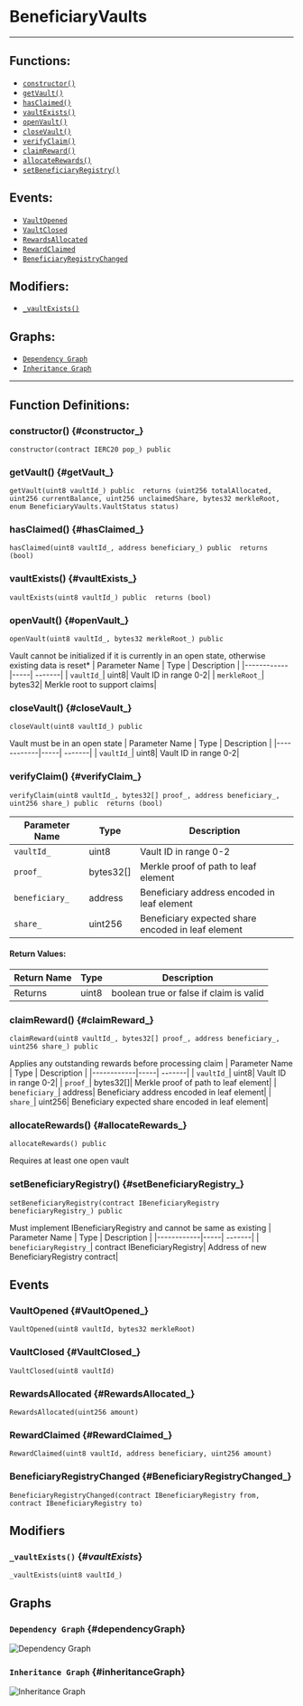 # BeneficiaryVaults
***
## Functions:
- [`constructor()`](#constructor_)
- [`getVault()`](#getVault_)
- [`hasClaimed()`](#hasClaimed_)
- [`vaultExists()`](#vaultExists_)
- [`openVault()`](#openVault_)
- [`closeVault()`](#closeVault_)
- [`verifyClaim()`](#verifyClaim_)
- [`claimReward()`](#claimReward_)
- [`allocateRewards()`](#allocateRewards_)
- [`setBeneficiaryRegistry()`](#setBeneficiaryRegistry_)
## Events:
- [`VaultOpened`](#VaultOpened_)
- [`VaultClosed`](#VaultClosed_)
- [`RewardsAllocated`](#RewardsAllocated_)
- [`RewardClaimed`](#RewardClaimed_)
- [`BeneficiaryRegistryChanged`](#BeneficiaryRegistryChanged_)
## Modifiers:
- [`_vaultExists()`](#_vaultExists_)
## Graphs:
- [`Dependency Graph`](#dependencyGraph)
- [`Inheritance Graph`](#inheritanceGraph)
***
## Function Definitions:
### <a name="constructor_"></a> constructor() {#constructor_}
```
constructor(contract IERC20 pop_) public 
```
### <a name="getVault_"></a> getVault() {#getVault_}
```
getVault(uint8 vaultId_) public  returns (uint256 totalAllocated, uint256 currentBalance, uint256 unclaimedShare, bytes32 merkleRoot, enum BeneficiaryVaults.VaultStatus status)
```
### <a name="hasClaimed_"></a> hasClaimed() {#hasClaimed_}
```
hasClaimed(uint8 vaultId_, address beneficiary_) public  returns (bool)
```
### <a name="vaultExists_"></a> vaultExists() {#vaultExists_}
```
vaultExists(uint8 vaultId_) public  returns (bool)
```
### <a name="openVault_"></a> openVault() {#openVault_}
```
openVault(uint8 vaultId_, bytes32 merkleRoot_) public 
```
Vault cannot be initialized if it is currently in an open state, otherwise existing data is reset*
| Parameter Name | Type | Description |
|------------|-----| -------|
| `vaultId_`| uint8| Vault ID in range 0-2|
| `merkleRoot_`| bytes32| Merkle root to support claims|
### <a name="closeVault_"></a> closeVault() {#closeVault_}
```
closeVault(uint8 vaultId_) public 
```
Vault must be in an open state
| Parameter Name | Type | Description |
|------------|-----| -------|
| `vaultId_`| uint8| Vault ID in range 0-2|
### <a name="verifyClaim_"></a> verifyClaim() {#verifyClaim_}
```
verifyClaim(uint8 vaultId_, bytes32[] proof_, address beneficiary_, uint256 share_) public  returns (bool)
```
| Parameter Name | Type | Description |
|------------|-----| -------|
| `vaultId_`| uint8| Vault ID in range 0-2|
| `proof_`| bytes32[]| Merkle proof of path to leaf element|
| `beneficiary_`| address| Beneficiary address encoded in leaf element|
| `share_`| uint256| Beneficiary expected share encoded in leaf element|
#### Return Values:
| Return Name | Type | Description |
|-------------|-------|------------|
|Returns| uint8|boolean true or false if claim is valid|
### <a name="claimReward_"></a> claimReward() {#claimReward_}
```
claimReward(uint8 vaultId_, bytes32[] proof_, address beneficiary_, uint256 share_) public 
```
Applies any outstanding rewards before processing claim
| Parameter Name | Type | Description |
|------------|-----| -------|
| `vaultId_`| uint8| Vault ID in range 0-2|
| `proof_`| bytes32[]| Merkle proof of path to leaf element|
| `beneficiary_`| address| Beneficiary address encoded in leaf element|
| `share_`| uint256| Beneficiary expected share encoded in leaf element|
### <a name="allocateRewards_"></a> allocateRewards() {#allocateRewards_}
```
allocateRewards() public 
```
Requires at least one open vault
### <a name="setBeneficiaryRegistry_"></a> setBeneficiaryRegistry() {#setBeneficiaryRegistry_}
```
setBeneficiaryRegistry(contract IBeneficiaryRegistry beneficiaryRegistry_) public 
```
Must implement IBeneficiaryRegistry and cannot be same as existing
| Parameter Name | Type | Description |
|------------|-----| -------|
| `beneficiaryRegistry_`| contract IBeneficiaryRegistry| Address of new BeneficiaryRegistry contract|
## Events
### <a name="VaultOpened_"></a> VaultOpened {#VaultOpened_}
```
VaultOpened(uint8 vaultId, bytes32 merkleRoot)
```
### <a name="VaultClosed_"></a> VaultClosed {#VaultClosed_}
```
VaultClosed(uint8 vaultId)
```
### <a name="RewardsAllocated_"></a> RewardsAllocated {#RewardsAllocated_}
```
RewardsAllocated(uint256 amount)
```
### <a name="RewardClaimed_"></a> RewardClaimed {#RewardClaimed_}
```
RewardClaimed(uint8 vaultId, address beneficiary, uint256 amount)
```
### <a name="BeneficiaryRegistryChanged_"></a> BeneficiaryRegistryChanged {#BeneficiaryRegistryChanged_}
```
BeneficiaryRegistryChanged(contract IBeneficiaryRegistry from, contract IBeneficiaryRegistry to)
```
## Modifiers
### <a name="_vaultExists_"></a> `_vaultExists()` {#_vaultExists_}
```
_vaultExists(uint8 vaultId_)
```
## Graphs
### <a name="dependencyGraph"></a> `Dependency Graph` {#dependencyGraph}
![Dependency Graph](images/BeneficiaryVaults_dependency_graph.png)
### <a name="inheritanceGraph"></a> `Inheritance Graph` {#inheritanceGraph}
![Inheritance Graph](images/BeneficiaryVaults_inheritance_graph.png)
